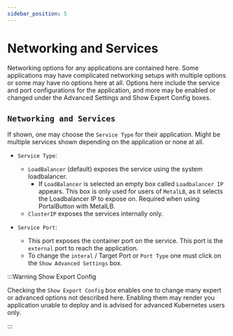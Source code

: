 ```yaml
---
sidebar_position: 5
---
```

# Networking and Services

Networking options for any applications are contained here. Some applications may have complicated networking setups with multiple options or some may have no options here at all. Options here include the service and port configurations for the application, and more may be enabled or changed under the Advanced Settings and Show Expert Config boxes.

## `Networking and Services`

If shown, one may choose the `Service Type` for their application. Might be multiple services shown depending on the application or none at all.

- `Service Type`:
  - `LoadBalancer` (default) exposes the service using the system loadbalancer.
    - If `LoadBalancer` is selected an empty box called `Loadbalancer IP` appears. This box is only used for users of `MetalLB`, as it selects the Loadbalancer IP to expose on. Required when using PortalButton with MetalLB.
  - `ClusterIP` exposes the services internally only.

- `Service Port`:
  - This port exposes the container port on the service. This port is the `external` port to reach the application.
  - To change the `interal` / Target Port or `Port Type` one must click on the `Show Advanced Settings` box.

:::Warning Show Export Config

Checking the `Show Export Config` box enables one to change many expert or advanced options not described here. Enabling them may render you application unable to deploy and is advised for advanced Kubernetes users only.

:::

